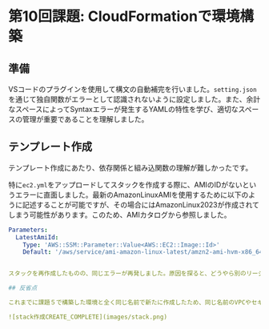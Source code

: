 # 第10回課題: CloudFormationで環境構築

## 準備

VSコードのプラグインを使用して構文の自動補完を行いました。`setting.json`を通じて独自関数がエラーとして認識されないように設定しました。また、余計なスペースによってSyntaxエラーが発生するYAMLの特性を学び、適切なスペースの管理が重要であることを理解しました。

## テンプレート作成

テンプレート作成にあたり、依存関係と組み込関数の理解が難しかったです。

特に`ec2.yml`をアップロードしてスタックを作成する際に、AMIのIDがないというエラーに直面しました。最新のAmazonLinuxAMIを使用するために以下のように記述することが可能ですが、その場合にはAmazonLinux2023が作成されてしまう可能性があります。このため、AMIカタログから参照しました。

```yaml
Parameters:
  LatestAmiId:
    Type: 'AWS::SSM::Parameter::Value<AWS::EC2::Image::Id>'
    Default: '/aws/service/ami-amazon-linux-latest/amzn2-ami-hvm-x86_64-gp2'


スタックを再作成したものの、同じエラーが再発しました。原因を探ると、どうやら別のリージョンのIDを参照していたようです。これにより、リージョンによってIDが異なることを学びました。

## 反省点

これまでに課題５で構築した環境と全く同じ名前で新たに作成したため、同じ名前のVPCやセキュリティグループなどができてしまいました。これにより、どれがCloudFormationで作成したものなのか識別が難しくなってしまったという問題がありました。

![stack作成CREATE_COMPLETE](images/stack.png)
